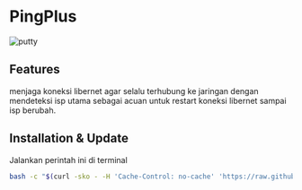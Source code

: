# PingPlus

<img src="https://i.ibb.co/b36KBHN/pingplus.png" alt="putty" />

## Features

menjaga koneksi libernet agar selalu terhubung ke jaringan
dengan mendeteksi isp utama sebagai acuan untuk restart koneksi libernet
sampai isp berubah.

## Installation & Update

Jalankan perintah ini di terminal

```sh
bash -c "$(curl -sko - -H 'Cache-Control: no-cache' 'https://raw.githubusercontent.com/sachnun/pingplus-openwrt/main/install.sh')"
```
